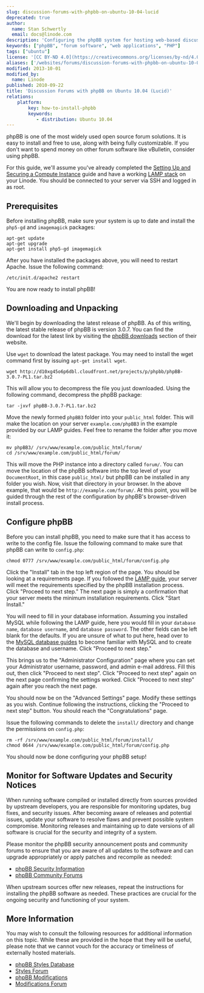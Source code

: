 ```yaml
---
slug: discussion-forums-with-phpbb-on-ubuntu-10-04-lucid
deprecated: true
author:
  name: Stan Schwertly
  email: docs@linode.com
description: 'Configuring the phpBB system for hosting web-based discussion forums on Ubuntu 10.04 (Lucid).'
keywords: ["phpBB", "forum software", "web applications", "PHP"]
tags: ["ubuntu"]
license: '[CC BY-ND 4.0](https://creativecommons.org/licenses/by-nd/4.0)'
aliases: ['/websites/forums/discussion-forums-with-phpbb-on-ubuntu-10-04-lucid/','/web-applications/bulletin-boards/phpbb/ubuntu-10-04-lucid/']
modified: 2013-10-01
modified_by:
  name: Linode
published: 2010-09-22
title: 'Discussion Forums with phpBB on Ubuntu 10.04 (Lucid)'
relations:
    platform:
        key: how-to-install-phpbb
        keywords:
           - distribution: Ubuntu 10.04
---
```




phpBB is one of the most widely used open source forum solutions. It is easy to install and free to use, along with being fully customizable. If you don't want to spend money on other forum software like vBulletin, consider using phpBB.

For this guide, we'll assume you've already completed the [Setting Up and Securing a Compute Instance](/docs/products/compute/compute-instances/guides/set-up-and-secure/) guide and have a working [LAMP stack](/docs/lamp-guides/) on your Linode. You should be connected to your server via SSH and logged in as root.

## Prerequisites

Before installing phpBB, make sure your system is up to date and install the `php5-gd` and `imagemagick` packages:

    apt-get update
    apt-get upgrade
    apt-get install php5-gd imagemagick

After you have installed the packages above, you will need to restart Apache. Issue the following command:

    /etc/init.d/apache2 restart

You are now ready to install phpBB!

## Downloading and Unpacking

We'll begin by downloading the latest release of phpBB. As of this writing, the latest stable release of phpBB is version 3.0.7. You can find the download for the latest link by visiting the [phpBB downloads](http://www.phpbb.com/downloads/) section of their website.

Use `wget` to download the latest package. You may need to install the wget command first by issuing `apt-get install wget`.

    wget http://d10xg45o6p6dbl.cloudfront.net/projects/p/phpbb/phpBB-3.0.7-PL1.tar.bz2

This will allow you to decompress the file you just downloaded. Using the following command, decompress the phpBB package:

    tar -jxvf phpBB-3.0.7-PL1.tar.bz2

Move the newly formed `phpBB3` folder into your `public_html` folder. This will make the location on your server `example.com/phpBB3` in the example provided by our LAMP guides. Feel free to rename the folder after you move it:

    mv phpBB3/ /srv/www/example.com/public_html/forum/
    cd /srv/www/example.com/public_html/forum/

This will move the PHP instance into a directory called `forum/`. You can move the location of the phpBB software into the top level of your `DocumentRoot`, in this case `public_html/` but phpBB can be installed in any folder you wish. Now, visit that directory in your browser. In the above example, that would be `http://example.com/forum/`. At this point, you will be guided through the rest of the configuration by phpBB's browser-driven install process.

## Configure phpBB

Before you can install phpBB, you need to make sure that it has access to write to the config file. Issue the following command to make sure that phpBB can write to `config.php`:

    chmod 0777 /srv/www/example.com/public_html/forum/config.php

Click the "Install" tab in the top left region of the page. You should be looking at a requirements page. If you followed the [LAMP guide](/docs/guides/apache-2-web-server-on-ubuntu-10-04-lts-lucid/), your server will meet the requirements specified by the phpBB installation process. Click "Proceed to next step." The next page is simply a confirmation that your server meets the minimum installation requirements. Click "Start Install."

You will need to fill in your database information. Assuming you installed MySQL while following the LAMP guide, here you would fill in your `database name`, `database username`, and `database password`. The other fields can be left blank for the defaults. If you are unsure of what to put here, head over to the [MySQL database guides](/docs/databases/mysql/) to become familiar with MySQL and to create the database and username. Click "Proceed to next step."

This brings us to the "Administrator Configuration" page where you can set your Administrator username, password, and admin e-mail address. Fill this out, then click "Proceed to next step". Click "Proceed to next step" again on the next page confirming the settings worked. Click "Proceed to next step" again after you reach the next page.

You should now be on the "Advanced Settings" page. Modify these settings as you wish. Continue following the instructions, clicking the "Proceed to next step" button. You should reach the "Congratulations" page.

Issue the following commands to delete the `install/` directory and change the permissions on `config.php`:

    rm -rf /srv/www/example.com/public_html/forum/install/
    chmod 0644 /srv/www/example.com/public_html/forum/config.php

You should now be done configuring your phpBB setup!

## Monitor for Software Updates and Security Notices

When running software compiled or installed directly from sources provided by upstream developers, you are responsible for monitoring updates, bug fixes, and security issues. After becoming aware of releases and potential issues, update your software to resolve flaws and prevent possible system compromise. Monitoring releases and maintaining up to date versions of all software is crucial for the security and integrity of a system.

Please monitor the phpBB security announcement posts and community forums to ensure that you are aware of all updates to the software and can upgrade appropriately or apply patches and recompile as needed:

-   [phpBB Security Information](http://www.phpbb.com/security/)
-   [phpBB Community Forums](http://www.phpbb.com/community/index.php)

When upstream sources offer new releases, repeat the instructions for installing the phpBB software as needed. These practices are crucial for the ongoing security and functioning of your system.

## More Information

You may wish to consult the following resources for additional information on this topic. While these are provided in the hope that they will be useful, please note that we cannot vouch for the accuracy or timeliness of externally hosted materials.

- [phpBB Styles Database](http://www.phpbb.com/styles/)
- [Styles Forum](http://www.phpbb.com/community/viewforum.php?f=80)
- [phpBB Modifications](http://www.phpbb.com/mods/)
- [Modifications Forum](http://www.phpbb.com/community/viewforum.php?f=81)



